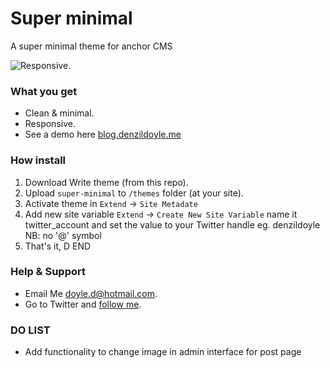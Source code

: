Super minimal
==========================

A super minimal theme for anchor CMS 

![Responsive.](http://blog.denzildoyle.me/macbook-pro-flat.png)

### What you get

* Clean & minimal.
* Responsive.
* See a demo here [blog.denzildoyle.me](http://blog.denzildoyle.me)

### How install

1. Download Write theme (from this repo).
2. Upload `super-minimal` to `/themes` folder (at your site).
3. Activate theme in `Extend` → `Site Metadate`
4. Add new site variable `Extend` → `Create New Site Variable` name it twitter_account and set the value to your Twitter handle eg. denzildoyle NB: no '@' symbol
5. That's it, D END

### Help & Support

* Email Me [doyle.d@hotmail.com](mailto:doyle.d@hotmail.com).
* Go to Twitter and [follow me](http://twitter.com/denzildoyle).


### DO LIST

* Add functionality to change image in admin interface for post page 
